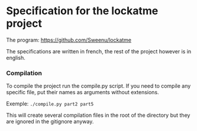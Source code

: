 # Specification for the lockatme project
The program: https://github.com/Sweenu/lockatme

The specifications are written in french, the rest of the project however
is in english.

### Compilation
To compile the project run the compile.py script. If you need to compile any
specific file, put their names as arguments without extensions.

Exemple: `./compile.py part2 part5`

This will create several compilation files in the root of the directory but
they are ignored in the gitignore anyway.
